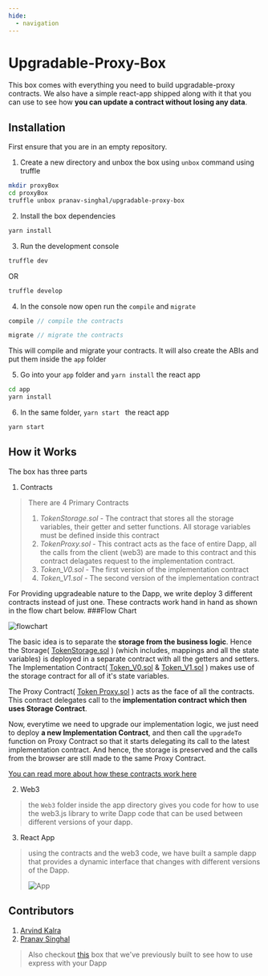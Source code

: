 ```yaml
---
hide:
  - navigation
---
```


# Upgradable-Proxy-Box

This box comes with everything you need to build upgradable-proxy contracts. We also
have a simple react-app shipped along with it that you can use to see
how __you can update a contract without losing any data__.

## Installation

First ensure that you are in an empty repository.




1. Create a new directory and unbox the box using `unbox` command using truffle
```bash
mkdir proxyBox
cd proxyBox
truffle unbox pranav-singhal/upgradable-proxy-box
```
2. Install the box dependencies

```bash
yarn install
```

3. Run the development console
```bash
truffle dev
```
 OR
 ```bash
truffle develop
```
4. In the console now open run the `compile` and `migrate`

```js
compile // compile the contracts
```
```js
migrate // migrate the contracts
```
This will compile and migrate your contracts. It will also create the ABIs and put them inside the `app` folder

5. Go into your `app` folder and `yarn install` the react app

```bash
cd app
yarn install
```

6. In the same folder, `yarn start ` the react app

```bash
yarn start
```


## How it Works

The box has three parts

1. Contracts

> There are 4 Primary Contracts
>1. *TokenStorage.sol* - The contract that stores all the storage variables, their getter and setter functions.
>All storage variables must be defined inside this contract
>2. *TokenProxy.sol* - This contract acts as the face of entire Dapp, all the calls from the client (web3) are made to this contract
>and this contract delagates request to the implementation contract.
>3. *Token_V0.sol* - The first version of the implementation contract
>4. *Token_V1.sol* - The second version of the implementation contract

For Providing upgradeable nature to the Dapp, we write deploy 3 different contracts instead of just one. These contracts work hand in hand as shown in the flow chart below.
###Flow Chart

![flowchart](https://github.com/cds-amal/upgradable-proxy-box/blob/master/app/src/assets/flowChart.jpeg)

The basic idea is to separate the **storage from the business logic**. Hence the Storage( [TokenStorage.sol](./contracts/TokenStorage.sol) ) (which includes, mappings and all the state variables) is deployed in a separate contract
with all the getters and setters.
The Implementation Contract( [Token_V0.sol](./contracts/Token_V0.sol) & [Token_V1.sol](./contracts/Token_V1.sol) ) makes use of the storage contract for all of it's state variables.<br>

The Proxy Contract( [Token Proxy.sol](./contracts/TokenProxy.sol) ) acts as the face of all the contracts. This contract delegates call to the **implementation contract which then uses Storage Contract**.

Now, everytime we need to upgrade our implementation logic, we just need to deploy **a new Implementation Contract**, and then call the `upgradeTo` function on Proxy Contract so that it starts delegating its call to the
latest implementation contract. And hence, the storage is preserved and the calls from the browser are still made to the same Proxy Contract.


[You can read more about how these contracts work here](https://hackernoon.com/how-to-make-smart-contracts-upgradable-2612e771d5a2)



2. Web3

> the `Web3` folder inside the app directory gives you code for how
>to use the web3.js library to write Dapp code that can be used between
>different versions of your dapp.
>

3. React App
> using the contracts and the web3 code, we have built a sample dapp that
>provides a dynamic interface that changes with different versions
>of the Dapp.
>
>![App](https://github.com/cds-amal/upgradable-proxy-box/blob/master/app/src/assets/app.png)


## Contributors

1. [Arvind Kalra](https://github.com/arvindkalra)
2. [Pranav Singhal](https://github.com/pranav-singhal)

> Also checkout [this](https://github.com/arvindkalra/express-box) box that we've previously
>built to see how to use
>express with your Dapp

